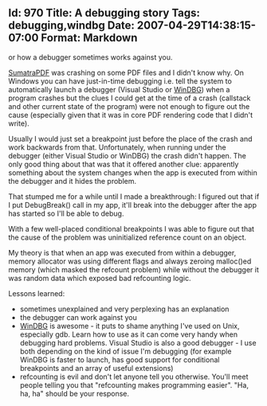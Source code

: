 Id: 970
Title: A debugging story
Tags: debugging,windbg
Date: 2007-04-29T14:38:15-07:00
Format: Markdown
--------------
or how a debugger sometimes works against you.

[SumatraPDF][1] was crashing on some PDF files and I didn't know why. On
Windows you can have just-in-time debugging i.e. tell the system to
automatically launch a debugger (Visual Studio or [WinDBG][2]) when a program
crashes but the clues I could get at the time of a crash (callstack and other
current state of the program) were not enough to figure out the cause
(especially given that it was in core PDF rendering code that I didn't write).

Usually I would just set a breakpoint just before the place of the crash and
work backwards from that. Unfortunately, when running under the debugger
(either Visual Studio or WinDBG) the crash didn't happen. The only good thing
about that was that it offered another clue: apparently something about the
system changes when the app is executed from within the debugger and it hides
the problem.

That stumped me for a while until I made a breakthrough: I figured out that if
I put DebugBreak() call in my app, it'll break into the debugger after the app
has started so I'll be able to debug.

With a few well-placed conditional breakpoints I was able to figure out that
the cause of the problem was uninitialized reference count on an object.

My theory is that when an app was executed from within a debugger, memory
allocator was using different flags and always zeroing malloc()ed memory
(which masked the refcount problem) while without the debugger it was random
data which exposed bad refcounting logic.

Lessons learned:

  * sometimes unexplained and very perplexing has an explanation
  * the debugger can work against you
  * [WinDBG][2] is awesome - it puts to shame anything I've used on Unix,
especially gdb. Learn how to use as it can come very handy when debugging hard
problems. Visual Studio is also a good debugger - I use both depending on the
kind of issue I'm debugging (for example WinDBG is faster to launch, has good
support for conditional breakpoints and an array of useful extensions)
  * refcounting is evil and don't let anyone tell you otherwise. You'll meet
people telling you that "refcounting makes programming easier". "Ha, ha, ha"
should be your response.

   [1]: http://blog.kowalczyk.info/software/sumatrapdf/

   [2]: http://www.microsoft.com/whdc/devtools/debugging/installx86.mspx


